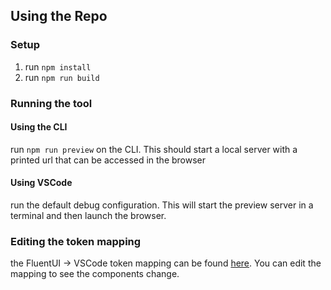 ## Using the Repo

### Setup

1. run `npm install`
2. run `npm run build`

### Running the tool

#### Using the CLI

run `npm run preview` on the CLI. This should start a local server with a printed url that can be accessed in the browser

#### Using VSCode

run the default debug configuration. This will start the preview server in a terminal and then launch the browser.

### Editing the token mapping

the FluentUI -> VSCode token mapping can be found [here](src\themes\VSCodeTheme.ts). You can edit the mapping to see the components change.
